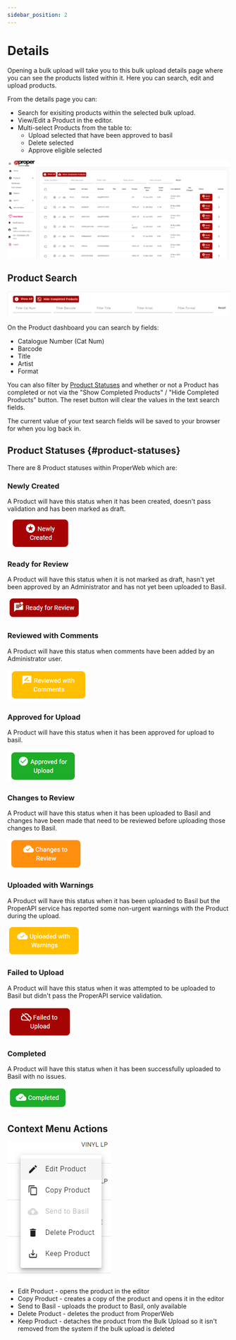 ```yaml
---
sidebar_position: 2
---
```


# Details
Opening a bulk upload will take you to this bulk upload details page where you can see the products listed within it. Here you can search, edit and upload products.

From the details page you can:
- Search for exisiting products within the selected bulk upload.
- View/Edit a Product in the editor.
- Multi-select Products from the table to:
  - Upload selected that have been approved to basil
  - Delete selected
  - Approve eligible selected

![Product Bulk Upload Details](../../../static/img/pages/products/bulk-uploads/pw_products_bulk_upload_details.png)

## Product Search
![Product Search](../../../static/img/pages/products/pw_products_product_search.png)

On the Product dashboard you can search by fields:
- Catalogue Number (Cat Num)
- Barcode
- Title 
- Artist
- Format

You can also filter by [Product Statuses](#product-statuses) and whether or not a Product has completed or not via the "Show Completed Products" / "Hide Completed Products" button. The reset button will clear the values in the text search fields.

The current value of your text search fields will be saved to your browser for when you log back in.

## Product Statuses {#product-statuses}
There are 8 Product statuses within ProperWeb which are:

### Newly Created
A Product will have this status when it has been created, doesn't pass validation and has been marked as draft.

![Product Status Newly Created](../../../static/img/pages/products/statuses/pw_product_status_newly_created.png)

### Ready for Review
A Product will have this status when it is not marked as draft, hasn't yet been approved by an Administrator and has not yet been uploaded to Basil.

![Product Status Ready for Review](../../../static/img/pages/products/statuses/pw_product_status_ready_for_review.png)

### Reviewed with Comments
A Product will have this status when comments have been added by an Administrator user.

![Product Status Reviewed with Comments](../../../static/img/pages/products/statuses/pw_product_status_reviewed_with_comments.png)

### Approved for Upload
A Product will have this status when it has been approved for upload to basil.

![Product Status Approved for Upload](../../../static/img/pages/products/statuses/pw_product_status_approved_for_upload.png)

### Changes to Review
A Product will have this status when it has been uploaded to Basil and changes have been made that need to be reviewed before uploading those changes to Basil.

![Product Status Changes to Review](../../../static/img/pages/products/statuses/pw_product_status_changes_to_review.png)

### Uploaded with Warnings
A Product will have this status when it has been uploaded to Basil but the ProperAPI service has reported some non-urgent warnings with the Product during the upload.

![Product Status Uploaded with Warnings](../../../static/img/pages/products/statuses/pw_product_status_uploaded_with_warnings.png)

### Failed to Upload
A Product will have this status when it was attempted to be uploaded to Basil but didn't pass the ProperAPI service validation.

![Product Status Failed to Upload](../../../static/img/pages/products/statuses/pw_product_status_failed_to_upload.png)

### Completed
A Product will have this status when it has been successfully uploaded to Basil with no issues.

![Product Status Completed](../../../static/img/pages/products/statuses/pw_product_status_completed.png)

## Context Menu Actions

![Product Bulk Upload Details Context Menu](../../../static/img/pages/products/bulk-uploads/pw_products_bulk_upload_details_actions.png)

- Edit Product - opens the product in the editor
- Copy Product - creates a copy of the product and opens it in the editor
- Send to Basil - uploads the product to Basil, only available 
- Delete Product - deletes the product from ProperWeb
- Keep Product - detaches the product from the Bulk Upload so it isn't removed from the system if the bulk upload is deleted